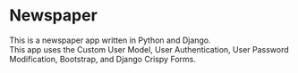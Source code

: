 # Newspaper

This is a newspaper app written in Python and Django.<br>
This app uses the Custom User Model, User Authentication, User Password Modification, Bootstrap, and Django Crispy Forms.